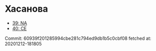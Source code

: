 # Хасанова
- [39: NA](39.md)
- [40: CE](40.md)

Commit: 60939f201285994cbe281c794ed9db1b5c0cbf08
 fetched at: 20201212-181805
